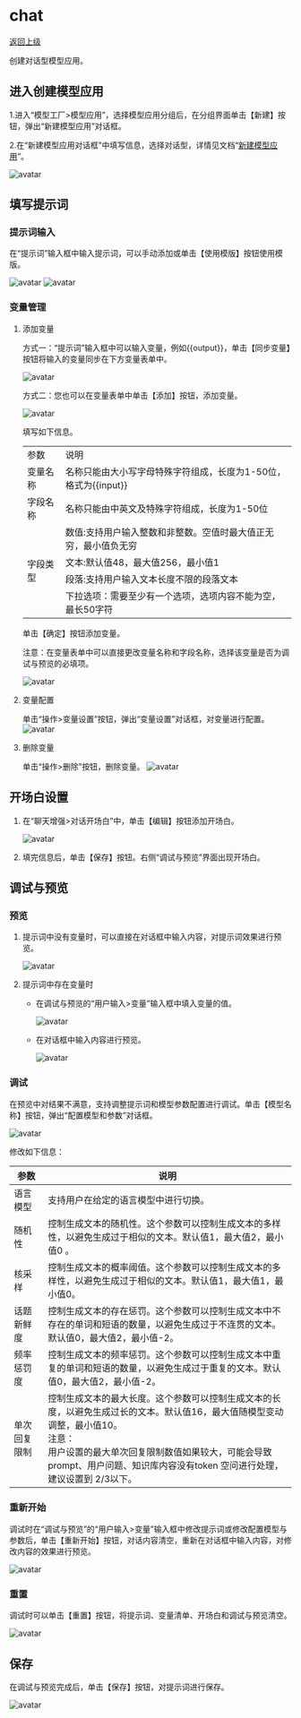 # chat

[返回上级](../create_model_app.md#应用类型)

创建对话型模型应用。

## 进入创建模型应用

1.进入“模型工厂>模型应用”，选择模型应用分组后，在分组界面单击【新建】按钮，弹出“新建模型应用”对话框。

2.在“新建模型应用对话框”中填写信息，选择对话型，详情见文档“[新建模型应用](../create_model_app.md)”。

![avatar](../../../../images/getting_started/newChatApp.png)

## 填写提示词

### 提示词输入

在“提示词”输入框中输入提示词，可以手动添加或单击【使用模版】按钮使用模版。

![avatar](../../../../images/getting_started/inputChatTips.png)
![avatar](../../../../images/getting_started/templeChatTips.png)

### 变量管理

1. 添加变量

    方式一：“提示词”输入框中可以输入变量，例如{{output}}，单击【同步变量】按钮将输入的变量同步在下方变量表单中。

    ![avatar](../../../../images/getting_started/chatAppVariable.png)

    方式二：您也可以在变量表单中单击【添加】按钮，添加变量。

    ![avatar](../../../../images/getting_started/chatAppAddVariable.png)

    填写如下信息。

    <table>
        <tr>
            <td>参数</td>
            <td>说明</td>
        </tr>
        <tr>
            <td>变量名称</td>
            <td>名称只能由大小写字母特殊字符组成，长度为1-50位，格式为{{input}}</td>
        </tr>
        <tr>
            <td>字段名称</td>
            <td>名称只能由中英文及特殊字符组成，长度为1-50位</td>
        </tr>
        <tr>
            <td rowspan="4">字段类型</td>
            <td>数值:支持用户输入整数和非整数。空值时最大值正无穷，最小值负无穷</td>
        </tr>
        <tr>
            <td>文本:默认值48，最大值256，最小值1</td>
        </tr>
        <tr>
            <td>段落:支持用户输入文本长度不限的段落文本</td>
        </tr>
        <tr>
            <td>下拉选项：需要至少有一个选项，选项内容不能为空，最长50字符</td>
        </tr>
    </table>

    单击【确定】按钮添加变量。

    注意：在变量表单中可以直接更改变量名称和字段名称，选择该变量是否为调试与预览的必填项。

    ![avatar](../../../../images/getting_started/chatAppUsefulTips.png)

2. 变量配置

    单击“操作>变量设置”按钮，弹出“变量设置”对话框，对变量进行配置。
    ![avatar](../../../../images/getting_started/editChatAppVariable.png)

3. 删除变量

    单击“操作>删除”按钮，删除变量。
    ![avatar](../../../../images/getting_started/delChatAppVariable.png)

## 开场白设置

1. 在“聊天增强>对话开场白”中，单击【编辑】按钮添加开场白。

    ![avatar](../../../../images/getting_started/chatAppIntroduction.png)

2. 填完信息后，单击【保存】按钮。右侧“调试与预览”界面出现开场白。

## 调试与预览

### 预览

1. 提示词中没有变量时，可以直接在对话框中输入内容，对提示词效果进行预览。

    ![avatar](../../../../images/getting_started/viewChatApp.png)

2. 提示词中存在变量时

    - 在调试与预览的“用户输入>变量”输入框中填入变量的值。

        ![avatar](../../../../images/getting_started/viewChatAppVariable.png)

    - 在对话框中输入内容进行预览。

        ![avatar](../../../../images/getting_started/viewChatApp.png)

### 调试

在预览中对结果不满意，支持调整提示词和模型参数配置进行调试。单击【模型名称】按钮，弹出“配置模型和参数”对话框。

![avatar](../../../../images/getting_started/viewChatAppDebug.png)

修改如下信息：

|  参数  |  说明  |
|  ---  |  ---  |
|  语言模型  |  支持用户在给定的语言模型中进行切换。  |
|  随机性  |  控制生成文本的随机性。这个参数可以控制生成文本的多样性，以避免生成过于相似的文本。默认值1，最大值2，最小值0 。  |
|  核采样  |  控制生成文本的概率阈值。这个参数可以控制生成文本的多样性，以避免生成过于相似的文本。默认值1，最大值1，最小值0。  |
|  话题新鲜度  |  控制生成文本的存在惩罚。这个参数可以控制生成文本中不存在的单词和短语的数量，以避免生成过于不连贯的文本。默认值0，最大值2，最小值-2。  |
|  频率惩罚度  |  控制生成文本的频率惩罚。这个参数可以控制生成文本中重复的单词和短语的数量，以避免生成过于重复的文本。默认值0，最大值2，最小值-2。  |
|  单次回复限制  |  控制生成文本的最大长度。这个参数可以控制生成文本的长度，以避免生成过长的文本。默认值16，最大值随模型变动调整，最小值10。<br>注意：<br>用户设置的最大单次回复限制数值如果较大，可能会导致 prompt、用户问题、知识库内容没有token 空问进行处理，建议设置到 2/3以下。  |

### 重新开始

调试时在“调试与预览”的“用户输入>变量”输入框中修改提示词或修改配置模型与参数后，单击【重新开始】按钮，对话内容清空，重新在对话框中输入内容，对修改内容的效果进行预览。

![avatar](../../../../images/getting_started/viewChatAppAgain.png)

### 重置

调试时可以单击【重置】按钮，将提示词、变量清单、开场白和调试与预览清空。

![avatar](../../../../images/getting_started/viewChatAppReset.png)

## 保存

在调试与预览完成后，单击【保存】按钮，对提示词进行保存。

![avatar](../../../../images/getting_started/viewChatAppSave.png)
